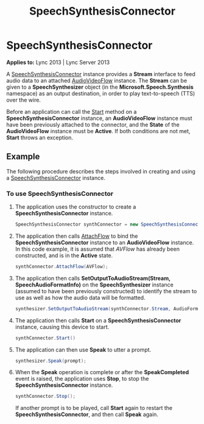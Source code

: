 ﻿---
title: SpeechSynthesisConnector
TOCTitle: SpeechSynthesisConnector
ms:assetid: 628b4dfe-7b0c-4588-a976-879187ac3b8b
ms:mtpsurl: https://msdn.microsoft.com/en-us/library/Dn466042(v=office.15)
ms:contentKeyID: 57103035
ms.date: 07/25/2014
mtps_version: v=office.15
dev_langs:
- csharp
---

# SpeechSynthesisConnector


**Applies to:** Lync 2013 | Lync Server 2013

A [SpeechSynthesisConnector](https://msdn.microsoft.com/en-us/library/hh349773\(v=office.15\)) instance provides a **Stream** interface to feed audio data to an attached [AudioVideoFlow](https://msdn.microsoft.com/en-us/library/hh383533\(v=office.15\)) instance. The **Stream** can be given to a **SpeechSynthesizer** object (in the **Microsoft.Speech.Synthesis** namespace) as an output destination, in order to play text-to-speech (TTS) over the wire.

Before an application can call the [Start](https://msdn.microsoft.com/en-us/library/hh383202\(v=office.15\)) method on a **SpeechSynthesisConnector** instance, an **AudioVideoFlow** instance must have been previously attached to the connector, and the **State** of the **AudioVideoFlow** instance must be **Active**. If both conditions are not met, **Start** throws an exception.

## Example

The following procedure describes the steps involved in creating and using a [SpeechSynthesisConnector](https://msdn.microsoft.com/en-us/library/hh349773\(v=office.15\)) instance.

### To use SpeechSynthesisConnector

1.  The application uses the constructor to create a **SpeechSynthesisConnector** instance.
    
    ``` csharp
    SpeechSynthesisConnector synthConnector = new SpeechSynthesisConnector();
    ```

2.  The application then calls [AttachFlow](https://msdn.microsoft.com/en-us/library/hh348319\(v=office.15\)) to bind the **SpeechSynthesisConnector** instance to an **AudioVideoFlow** instance. In this code example, it is assumed that *AVFlow* has already been constructed, and is in the **Active** state.
    
    ``` csharp
    synthConnector.AttachFlow(AVFlow);
    ```

3.  The application then calls **SetOutputToAudioStream(Stream, SpeechAudioFormatInfo)** on the **SpeechSynthesizer** instance (assumed to have been previously constructed) to identify the stream to use as well as how the audio data will be formatted.
    
    ``` csharp
    synthesizer.SetOutputToAudioStream(synthConnector.Stream, AudioFormat);
    ```

4.  The application then calls **Start** on a **SpeechSynthesisConnector** instance, causing this device to start.
    
    ``` csharp
    synthConnector.Start()
    ```

5.  The application can then use **Speak** to utter a prompt.
    
    ``` csharp
    synthesizer.Speak(prompt);
    ```

6.  When the **Speak** operation is complete or after the **SpeakCompleted** event is raised, the application uses **Stop**, to stop the **SpeechSynthesisConnector** instance.
    
    ``` csharp
    synthConnector.Stop();
    ```
    
    If another prompt is to be played, call **Start** again to restart the **SpeechSynthesisConnector**, and then call **Speak** again.

